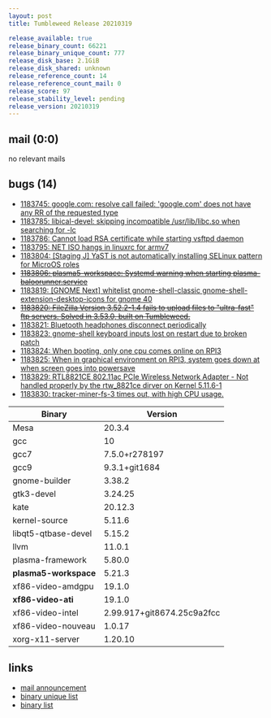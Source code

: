 ```yaml
---
layout: post
title: Tumbleweed Release 20210319

release_available: true
release_binary_count: 66221
release_binary_unique_count: 777
release_disk_base: 2.1GiB
release_disk_shared: unknown
release_reference_count: 14
release_reference_count_mail: 0
release_score: 97
release_stability_level: pending
release_version: 20210319
---
```


## mail (0:0)

no relevant mails

## bugs (14)

<!--more-->

- [1183745: google.com: resolve call failed: 'google.com' does not have any RR of the requested type](https://bugzilla.opensuse.org/show_bug.cgi?id=1183745)
- [1183785: libical-devel: skipping incompatible /usr/lib/libc.so when searching for -lc](https://bugzilla.opensuse.org/show_bug.cgi?id=1183785)
- [1183786: Cannot load RSA certificate while starting vsftpd daemon](https://bugzilla.opensuse.org/show_bug.cgi?id=1183786)
- [1183795: NET ISO hangs in linuxrc for armv7](https://bugzilla.opensuse.org/show_bug.cgi?id=1183795)
- [1183804: \[Staging J\] YaST is not automatically installing SELinux pattern for MicroOS roles](https://bugzilla.opensuse.org/show_bug.cgi?id=1183804)
- ~~[1183806: plasma5-workspace: Systemd warning when starting plasma-baloorunner.service](https://bugzilla.opensuse.org/show_bug.cgi?id=1183806)~~
- [1183819: \[GNOME Next\] whitelist gnome-shell-classic gnome-shell-extension-desktop-icons for gnome 40](https://bugzilla.opensuse.org/show_bug.cgi?id=1183819)
- ~~[1183820: FileZilla Version 3.52.2-1.4 fails to upload files to "ultra-fast" ftp servers. Solved in 3.53.0, built on Tumbleweed.](https://bugzilla.opensuse.org/show_bug.cgi?id=1183820)~~
- [1183821: Bluetooth headphones disconnect periodically](https://bugzilla.opensuse.org/show_bug.cgi?id=1183821)
- [1183823: gnome-shell keyboard inputs lost on restart due to broken patch](https://bugzilla.opensuse.org/show_bug.cgi?id=1183823)
- [1183824: When booting, only one cpu comes online on RPI3](https://bugzilla.opensuse.org/show_bug.cgi?id=1183824)
- [1183825: When in graphical environment on RPI3, system goes down at when screen goes into powersave](https://bugzilla.opensuse.org/show_bug.cgi?id=1183825)
- [1183829: RTL8821CE 802.11ac PCIe Wireless Network Adapter - Not handled properly by the rtw_8821ce dirver on Kernel 5.11.6-1](https://bugzilla.opensuse.org/show_bug.cgi?id=1183829)
- [1183830: tracker-miner-fs-3 times out, with high CPU usage.](https://bugzilla.opensuse.org/show_bug.cgi?id=1183830)

Binary | Version
--- | ---
Mesa | 20.3.4
gcc | 10
gcc7 | 7.5.0+r278197
gcc9 | 9.3.1+git1684
gnome-builder | 3.38.2
gtk3-devel | 3.24.25
kate | 20.12.3
kernel-source | 5.11.6
libqt5-qtbase-devel | 5.15.2
llvm | 11.0.1
plasma-framework | 5.80.0
**plasma5-workspace** | 5.21.3
xf86-video-amdgpu | 19.1.0
**xf86-video-ati** | 19.1.0
xf86-video-intel | 2.99.917+git8674.25c9a2fcc
xf86-video-nouveau | 1.0.17
xorg-x11-server | 1.20.10

## links

- [mail announcement](https://github.com/boombatower/tumbleweed-review/issues/10)
- [binary unique list](http://download.opensuse.org/history/20210319/rpm.unique.list)
- [binary list](http://download.opensuse.org/history/20210319/rpm.list)
